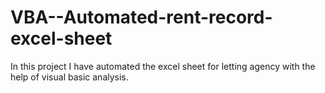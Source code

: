 # VBA--Automated-rent-record-excel-sheet
In this project I have automated the excel sheet for letting agency with the help of visual basic analysis. 
